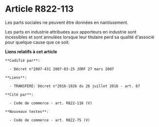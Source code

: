 # Article R822-113

Les parts sociales ne peuvent être données en nantissement.

Les parts en industrie attribuées aux apporteurs en industrie sont incessibles et sont annulées lorsque leur titulaire perd
sa qualité d'associé pour quelque cause que ce soit.

**Liens relatifs à cet article**

	**Codifié par**:

	  - Décret n°2007-431 2007-03-25 JORF 27 mars 2007

	**Liens**:

	  - TRANSFERE: Décret n°2016-1026 du 26 juillet 2016 - art. 67

	**Cité par**:

	  - Code de commerce - art. R822-116 (V)

	**Nouveaux textes**:

	  - Code de commerce - art. R822-75 (V)
